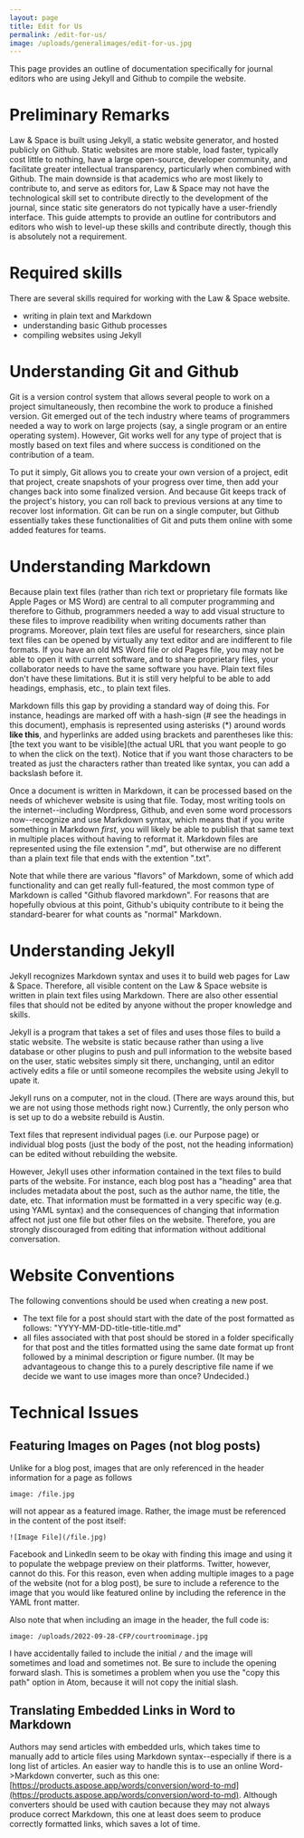 ```yaml
---
layout: page
title: Edit for Us
permalink: /edit-for-us/
image: /uploads/generalimages/edit-for-us.jpg
---
```

This page provides an outline of documentation specifically for journal editors who are using Jekyll and Github to compile the website.

# Preliminary Remarks

Law & Space is built using Jekyll, a static website generator, and hosted publicly on Github. Static websites are more stable, load faster, typically cost little to nothing, have a large open-source, developer community, and facilitate greater intellectual transparency, particularly when combined with Github. The main downside is that academics who are most likely to contribute to, and serve as editors for, Law & Space may not have the technological skill set to contribute directly to the development of the journal, since static site generators do not typically have a user-friendly interface. This guide attempts to provide an outline for contributors and editors who wish to level-up these skills and contribute directly, though this is absolutely not a requirement.

# Required skills

There are several skills required for working with the Law & Space website.

- writing in plain text and Markdown
- understanding basic Github processes
- compiling websites using Jekyll

# Understanding Git and Github

Git is a version control system that allows several people to work on a project simultaneously, then recombine the work to produce a finished version. Git emerged out of the tech industry where teams of programmers needed a way to work on large projects (say, a single program or an entire operating system). However, Git works well for any type of project that is mostly based on text files and where success is conditioned on the contribution of a team.

To put it simply, Git allows you to create your own version of a project, edit that project, create snapshots of your progress over time, then add your changes back into some finalized version. And because Git keeps track of the project's history, you can roll back to previous versions at any time to recover lost information. Git can be run on a single computer, but Github essentially takes these functionalities of Git and puts them online with some added features for teams.

# Understanding Markdown

Because plain text files (rather than rich text or proprietary file formats like Apple Pages or MS Word) are central to all computer programming and therefore to Github, programmers needed a way to add visual structure to these files to improve readibility when writing documents rather than programs. Moreover, plain text files are useful for researchers, since plain text files can be opened by virtually any text editor and are indifferent to file formats. If you have an old MS Word file or old Pages file, you may not be able to open it with current software, and to share proprietary files, your collaborator needs to have the same software you have. Plain text files don't have these limitations. But it is still very helpful to be able to add headings, emphasis, etc., to plain text files.

Markdown fills this gap by providing a standard way of doing this. For instance, headings are marked off with a hash-sign (\# see the headings in this document), emphasis is represented using asterisks (\*) around words **like this**, and hyperlinks are added using brackets and parentheses like this: \[the text you want to be visible\]\(the actual URL that you want people to go to when the click on the text\). Notice that if you want those characters to be treated as just the characters rather than treated like syntax, you can add a backslash before it.

Once a document is written in Markdown, it can be processed based on the needs of whichever website is using that file. Today, most writing tools on the internet--including Wordpress, Github, and even some word processors now--recognize and use Markdown syntax, which means that if you write something in Markdown *first*, you will likely be able to publish that same text in multiple places without having to reformat it. Markdown files are represented using the file extension ".md", but otherwise are no different than a plain text file that ends with the extention ".txt".

Note that while there are various "flavors" of Markdown, some of which add functionality and can get really full-featured, the most common type of Markdown is called "Github flavored markdown". For reasons that are hopefully obvious at this point, Github's ubiquity contribute to it being the standard-bearer for what counts as "normal" Markdown.

# Understanding Jekyll

Jekyll recognizes Markdown syntax and uses it to build web pages for Law & Space. Therefore, all visible content on the Law & Space website is written in plain text files using Markdown. There are also other essential files that should not be edited by anyone without the proper knowledge and skills.

Jekyll is a program that takes a set of files and uses those files to build a static website. The website is static because rather than using a live database or other plugins to push and pull information to the website based on the user, static websites simply sit there, unchanging, until an editor actively edits a file or until someone recompiles the website using Jekyll to upate it.

Jekyll runs on a computer, not in the cloud. (There are ways around this, but we are not using those methods right now.) Currently, the only person who is set up to do a website rebuild is Austin.

Text files that represent individual pages (i.e. our Purpose page) or individual blog posts (just the body of the post, not the heading information) can be edited without rebuilding the website.

However, Jekyll uses other information contained in the text files to build parts of the website. For instance, each blog post has a "heading" area that includes metadata about the post, such as the author name, the title, the date, etc. That information must be formatted in a very specific way (e.g. using YAML syntax) and the consequences of changing that information affect not just one file but other files on the website. Therefore, you are strongly discouraged from editing that information without additional conversation.

# Website Conventions

The following conventions should be used when creating a new post.
- The text file for a post should start with the date of the post formatted as follows: "YYYY-MM-DD-title-title-title.md"
- all files associated with that post should be stored in a folder specifically for that post and the titles formatted using the same date format up front followed by a minimal description or figure number. (It may be advantageous to change this to a purely descriptive file name if we decide we want to use images more than once? Undecided.)

# Technical Issues

## Featuring Images on Pages (not blog posts)

Unlike for a blog post, images that are only referenced in the header information for a page as follows

```image: /file.jpg```

will not appear as a featured image. Rather, the image must be referenced in the content of the post itself:

```![Image File](/file.jpg)```

Facebook and LinkedIn seem to be okay with finding this image and using it to populate the webpage preview on their platforms. Twitter, however, cannot do this. For this reason, even when adding multiple images to a page of the website (not for a blog post), be sure to include a reference to the image that you would like featured online by including the reference in the YAML front matter.

Also note that when including an image in the header, the full code is:

```image: /uploads/2022-09-28-CFP/courtroomimage.jpg```

I have accidentally failed to include the initial ```/``` and the image will sometimes and load and sometimes not. Be sure to include the opening forward slash. This is sometimes a problem when you use the "copy this path" option in Atom, because it will not copy the initial slash.

## Translating Embedded Links in Word to Markdown

Authors may send articles with embedded urls, which takes time to manually add to article files using Markdown syntax--especially if there is a long list of articles. An easier way to handle this is to use an online Word->Markdown converter, such as this one: [https://products.aspose.app/words/conversion/word-to-md](https://products.aspose.app/words/conversion/word-to-md). Although converters should be used with caution because they may not always produce correct Markdown, this one at least does seem to produce correctly formatted links, which saves a lot of time.
